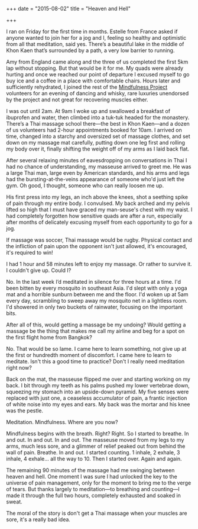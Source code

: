 +++
date = "2015-08-02"
title = "Heaven and Hell"

+++

I ran on Friday for the first time in months. Estelle from France asked if anyone wanted to join her for a jog and I, feeling so healthy and optimistic from all that meditation, said yes. There’s a beautiful lake in the middle of Khon Kaen that’s surrounded by a path, a very low barrier to running.

Amy from England came along and the three of us completed the first 5km lap without stopping. But that would be it for me. My quads were already hurting and once we reached our point of departure I excused myself to go buy ice and a coffee in a place with comfortable chairs. Hours later and sufficiently rehydrated, I joined the rest of the [Mindfulness Project](http://www.mindfulness-project.org/) volunteers for an evening of dancing and whisky, rare luxuries unendorsed by the project and not great for recovering muscles either.

I was out until 2am. At 9am I woke up and swallowed a breakfast of ibuprofen and water, then climbed into a tuk-tuk headed for the monastery. There’s a Thai massage school there—the best in Khon Kaen—and a dozen of us volunteers had 2-hour appointments booked for 10am. I arrived on time, changed into a starchy and oversized set of massage clothes, and set down on my massage mat carefully, putting down one leg first and rolling my body over it, finally shifting the weight off of my arms as I laid back flat.

After several relaxing minutes of eavesdropping on conversations in Thai I had no chance of understanding, my masseuse arrived to greet me. He was a large Thai man, large even by American standards, and his arms and legs had the bursting-at-the-veins appearance of someone who'd just left the gym. Oh good, I thought, someone who can really loosen me up.

His first press into my legs, an inch above the knees, shot a seething spike of pain through my entire body. I convulsed. My back arched and my pelvis lifted so high that I must have graced my man-seuse's chest with my waist. I had completely forgotten how sensitive quads are after a run, especially after months of delicately excusing myself from each opportunity to go for a jog.

If massage was soccer, Thai massage would be rugby. Physical contact and the infliction of pain upon the opponent isn't just allowed, it's encouraged, it's required to win!

I had 1 hour and 58 minutes left to enjoy my massage. Or rather to survive it. I couldn't give up. Could I?

No. In the last week I’d meditated in silence for three hours at a time. I'd been bitten by every mosquito in southeast Asia. I'd slept with only a yoga mat and a horrible sunburn between me and the floor. I'd woken up at 5am every day, scrambling to sweep away my mosquito net in a lightless room. I'd showered in only two buckets of rainwater, focusing on the important bits.

After all of this, would getting a massage be my undoing? Would getting a massage be the thing that makes me call my airline and beg for a spot on the first flight home from Bangkok?

No. That would be so lame. I came here to learn something, not give up at the first or hundredth moment of discomfort. I came here to learn to meditate. Isn't this a good time to practice? Don't I really need meditation right now?

Back on the mat, the masseuse flipped me over and starting working on my back. I bit through my teeth as his palms pushed my lower vertebrae down, squeezing my stomach into an upside-down pyramid. My five senses were replaced with just one, a ceaseless accumulator of pain, a frantic injection of white noise into my eyes and ears. My back was the mortar and his knee was the pestle.

Meditation. Mindfulness. Where are you now?

Mindfulness begins with the breath. Right? Right. So I started to breathe. In and out. In and out. In and out. The masseuse moved from my legs to my arms, much less sore, and a glimmer of relief peaked out from behind the wall of pain. Breathe. In and out. I started counting. 1 inhale, 2 exhale, 3 inhale, 4 exhale… all the way to 10. Then I started over. Again and again.

The remaining 90 minutes of the massage had me swinging between heaven and hell. One moment I was sure I had unlocked the key to the universe of pain management, only for the moment to bring me to the verge of tears. But thanks largely to meditation—to breathing and counting—I made it through the full two hours, completely exhausted and soaked in sweat.

The moral of the story is don't get a Thai massage when your muscles are sore, it's a really bad idea.
